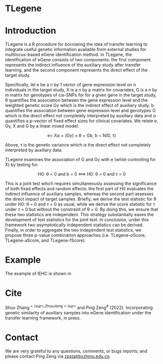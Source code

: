 # TLegene

# Introduction
TLegene is a R procedure for borrowing the idea of transfer learning to integrate useful genetic information available from external studies for multilocus-based eGene 
identification method. In TLegene, the identification of eGene consists of two components: the first component represents the indirect influence of the auxiliary study 
after transfer learning, and the second component represents the direct effect of the target study.

Specifically, let e be a n by 1 vector of gene expression level on n individuals in the target study, X is a n by p matrix for covariates, G is a n by m matrix for 
genotypes of cis-SNPs for for a given gene in the target study, θ quantifies the association between the gene expression level and the weighted genetic score Gγ which is 
the indirect effect of auxiliary study, b quantifies the association between gene expression level and genotypes G which is the direct effect not completely interpreted 
by auxiliary data and α quantifies a p-vector of fixed effect sizes for clinical covariates. We relate e, Gγ, X and G by a linear mixed model:
<p align="center">
e= Xα + (Gγ) × θ + Gb,  b ~ N(0, τ)
</p>
Above, τ is the genetic variance which is the direct effect not completely interpreted by auxiliary data.

TLegene examines the association of G and Gγ with e (while controlling for X) by testing for:
<p align="center">
H0: θ = 0 and b = 0 <==> H0: θ = 0 and τ = 0
</p>
This is a joint test which requires simultaneously assessing the significance of both fixed effects and random effects: the first part of H0 evaluates the indirect 
influence of auxiliary samples, whereas the second part assesses the direct impact of target samples. Briefly, we derive the test statistic for θ under H0: θ = 0 and τ = 
0 as usual, while we derive the score statistic for τ under τ = 0 but without the constraint of θ = 0. By doing this, we ensure that these two statistics are 
independent. This strategy substantially eases the development of test statistics for the joint test. In conclusion, under this framework two asymptotically independent 
statistics can be derived. Finally, in order to aggregate the two independent test statistics, we propose three p-value combination approaches (i.e. TLegene-oScore, 
TLegene-aScore, and TLegene-fScore).

# Example
The example of IEHC is shown in

# Cite
Shuo Zhang<sup>$</sup>, Zhou Jiang<sup>$</sup> and Ping Zeng<sup>#</sup> (2022). Incorporating genetic similarity of auxiliary samples into eGene identification under the transfer learning framework, in press.

# Contact
We are very grateful to any questions, comments, or bugs reports; and please contact Ping Zeng via zpstat@xzhmu.edu.cn.
